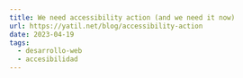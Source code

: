 ```yaml
---
title: We need accessibility action (and we need it now)
url: https://yatil.net/blog/accessibility-action
date: 2023-04-19
tags:
  - desarrollo-web
  - accesibilidad
---
```

